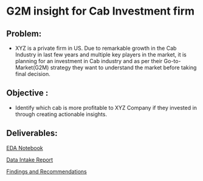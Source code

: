 # G2M insight for Cab Investment firm

## Problem:
- XYZ is a private firm in US. Due to remarkable growth in the Cab Industry in last few years and multiple key players in the market, it is planning for an investment in Cab industry and as per their Go-to-Market(G2M) strategy they want to understand the market before taking final decision.
## Objective : 
- Identify which cab is more profitable to XYZ Company if they invested in through creating actionable insights.

## Deliverables:

[EDA Notebook](https://github.com/Raghad-Almeataz/DS-G2M-insight-for-Cab-Investment-firm/blob/main/Notebooks/EDA.ipynb)

[Data Intake Report](https://github.com/Raghad-Almeataz/DS-G2M-insight-for-Cab-Investment-firm/blob/main/data/Data%20Intake%20Report%201.pdf)

[Findings and Recommendations](https://github.com/Raghad-Almeataz/DS-G2M-insight-for-Cab-Investment-firm/blob/main/Analysis%20Presentation/G2M%20Case%20Study%20Analysis.pdf)
